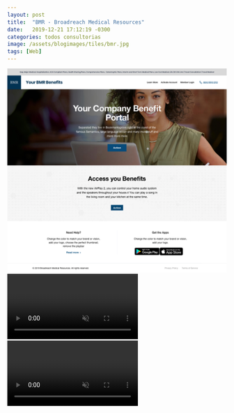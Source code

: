 ```yaml
---
layout: post
title:  "BMR - Broadreach Medical Resources"
date:   2019-12-21 17:12:19 -0300
categories: todos consultorias
image: /assets/blogimages/tiles/bmr.jpg
tags: [Web]
---
```

<img class="post-image-full" src="/assets/blogimages/bmr-1.jpg">
<video autobuffer autoPlay loop muted><source src="/assets/blogimages/bmr-2.mp4" type="video/mp4" /></video>
<video autobuffer autoPlay loop muted><source src="/assets/blogimages/bmr-3.mp4" type="video/mp4" /></video>
